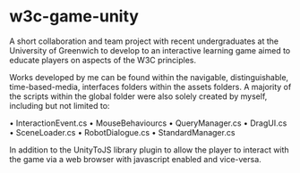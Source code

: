 # w3c-game-unity
A short collaboration and team project with recent undergraduates at the University of Greenwich to develop to an interactive learning game aimed to educate players on aspects of the W3C principles.

Works developed by me can be found within the navigable, distinguishable, time-based-media, interfaces folders within the assets folders. A majority of the scripts within the global folder were also solely created by myself, including but not limited to:

•	InteractionEvent.cs
•	MouseBehaviourcs
•	QueryManager.cs 
•	DragUI.cs
•	SceneLoader.cs
•	RobotDialogue.cs
•	StandardManager.cs

In addition to the UnityToJS library plugin to allow the player to interact with the game via a web browser with javascript enabled and vice-versa.
